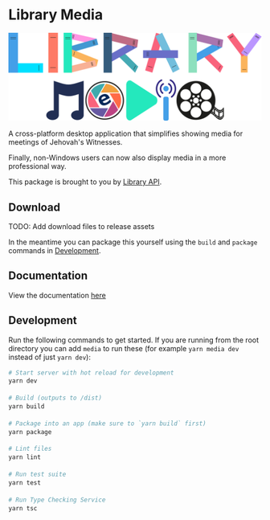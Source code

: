 # Library Media

![Library Media](./app/renderer/src/assets/logo-banner.png)

A cross-platform desktop application that simplifies showing media for meetings of Jehovah's Witnesses.

Finally, non-Windows users can now also display media in a more professional way.

This package is brought to you by [Library API](../../README.md).

## Download

TODO: Add download files to release assets

In the meantime you can package this yourself using the `build` and `package` commands in [Development](#Development).

## Documentation

View the documentation [here](https://benshelton.github.io/library-api/media/)

## Development

Run the following commands to get started. If you are running from the root directory you can add `media` to run these (for example `yarn media dev` instead of just `yarn dev`):

```bash
# Start server with hot reload for development
yarn dev

# Build (outputs to /dist)
yarn build

# Package into an app (make sure to `yarn build` first)
yarn package

# Lint files
yarn lint

# Run test suite
yarn test

# Run Type Checking Service
yarn tsc
```
